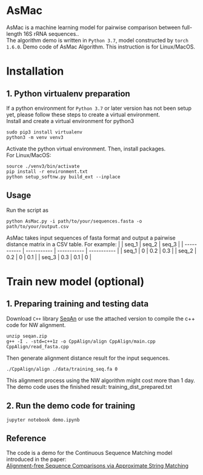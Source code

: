 # AsMac
AsMac is a machine learning model for pairwise comparison between full-length 16S rRNA sequences..<br />
The algorithm demo is written in `Python 3.7`, model constructed by `torch 1.6.0`. Demo code of AsMac Algorithm. This instruction is for Linux/MacOS.

# Installation
## 1. Python virtualenv preparation
If a python environment for `Python 3.7` or later version has not been setup yet, please follow these steps to create a virtual environment.<br />
Install and create a virtual environment for python3
```
sudo pip3 install virtualenv
python3 -m venv venv3
```

Activate the python virtual environment. Then, install packages.<br />
For Linux/MacOS:
```
source ./venv3/bin/activate
pip install -r environment.txt
python setup_softnw.py build_ext --inplace
```

## Usage
Run the script as
```
python AsMac.py -i path/to/your/sequences.fasta -o path/to/your/output.csv
```
AsMac takes input sequences of fasta format and output a pairwise distance matrix in a CSV table. For example:
|       | seq_1 | seq_2 | seq_3 | 
| ----------- | ----------- | ----------- | ----------- | 
| seq_1 | 0   | 0.2   | 0.3 | 
| seq_2 | 0.2   | 0   | 0.1 | 
| seq_3 | 0.3   | 0.1   | 0 |


# Train new model (optional)
## 1. Preparing training and testing data
Download `C++` library [SeqAn](https://github.com/seqan/seqan) or use the attached version to compile the c++ code for NW alignment.
```
unzip seqan.zip
g++ -I . -std=c++1z -o CppAlign/align CppAlign/main.cpp CppAlign/read_fasta.cpp
```

Then generate alignment distance result for the input sequences.
```
./CppAlign/align ./data/training_seq.fa 0
```
This alignment process using the NW algorithm might cost more than 1 day. The demo code uses the finished result: training_dist_prepared.txt

## 2. Run the demo code for training
```
jupyter notebook demo.ipynb
```


## Reference
The code is a demo for the Continuous Sequence Matching model introduced in the paper:<br />
[Alignment-free Sequence Comparisons via Approximate String Matching](https://www.biorxiv.org/content/10.1101/2020.05.24.113852v3)
